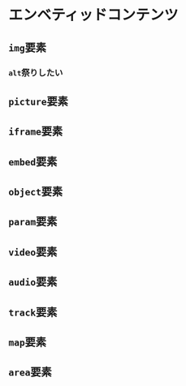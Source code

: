 <!-- ch3-7.txt (4ページ、3000～4600字想定) -->
# エンベティッドコンテンツ

## `img`要素
### `alt`祭りしたい
## `picture`要素
<!-- 画像だけ、というわけでもない -->
## `iframe`要素
<!-- 以下の要素は、手短にする感じ…？ -->
## `embed`要素
## `object`要素
## `param`要素
## `video`要素
## `audio`要素
## `track`要素
## `map`要素
## `area`要素
